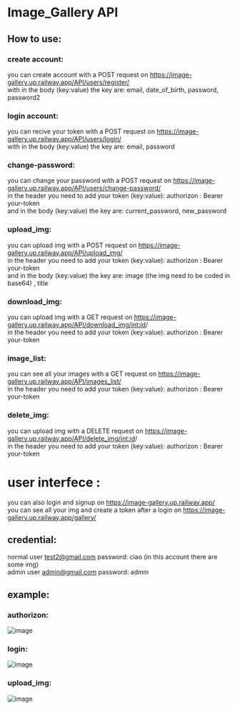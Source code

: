 # Image_Gallery API
## How to use: 
### create account:
  you can create account with a POST request on https://image-gallery.up.railway.app/API/users/register/    
  with in the body (key:value) the key are:  email, date_of_birth, password, password2 

### login account:
  you can recive your token with a POST request on https://image-gallery.up.railway.app/API/users/login/    
  with in the body (key:value) the key are:  email, password   

### change-password: 
  you can change your password with a POST request on https://image-gallery.up.railway.app/API/users/change-password/   
  in the header you need to add your token (key:value): authorizon : Bearer    your-token    
  and in the body (key:value) the key are: current_password, new_password   

### upload_img: 
   you can upload img with a POST request on https://image-gallery.up.railway.app/API/upload_img/     
   in the header you need to add your token (key:value): authorizon : Bearer    your-token   
   and in the body (key:value) the key are: image (the img need to be coded in base64) , title   

### download_img: 
   you can upload img with a GET request on https://image-gallery.up.railway.app/API/download_img/<int:id>/    
   in the header you need to add your token (key:value): authorizon : Bearer    your-token  
  
### image_list: 
  you can see all your images with a GET request on https://image-gallery.up.railway.app/API/images_list/    
  in the header you need to add your token (key:value): authorizon : Bearer    your-token

### delete_img:
   you can upload img with a DELETE request on https://image-gallery.up.railway.app/API/delete_img/<int:id>/   
   in the header you need to add your token (key:value): authorizon : Bearer    your-token
   
# user interfece :
you can also login and signup on  https://image-gallery.up.railway.app/    
you can see all your img and create a token  after a login on https://image-gallery.up.railway.app/gallery/
## credential: 
normal user test2@gmail.com password: ciao (in this account there are some img)   
admin user admin@gmail.com password: admin


## example:
### authorizon:
![image](https://github.com/BrunoMartelli01/Image_Gallery/assets/47886680/d59e5b0c-00f9-4a8a-bb5e-97515cd4495e)
### login:
![image](https://github.com/BrunoMartelli01/Image_Gallery/assets/47886680/5ed3ba99-c426-4330-b953-c79101fc437c)
### upload_img:
![image](https://github.com/BrunoMartelli01/Image_Gallery/assets/47886680/4bdd166a-6093-4baf-accd-81177636b6b2)



